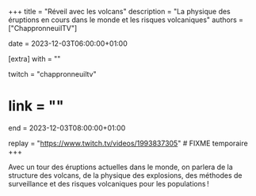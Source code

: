 +++
title = "Réveil avec les volcans"
description = "La physique des éruptions en cours dans le monde et les risques volcaniques"
authors = ["ChappronneuilTV"]

date = 2023-12-03T06:00:00+01:00

[extra]
with = ""

twitch = "chappronneuiltv"
# link = ""

end = 2023-12-03T08:00:00+01:00

replay = "https://www.twitch.tv/videos/1993837305" # FIXME temporaire
+++

Avec un tour des éruptions actuelles dans le monde, on parlera de la structure des volcans, de la physique des
explosions, des méthodes de surveillance et des risques volcaniques pour les populations !

